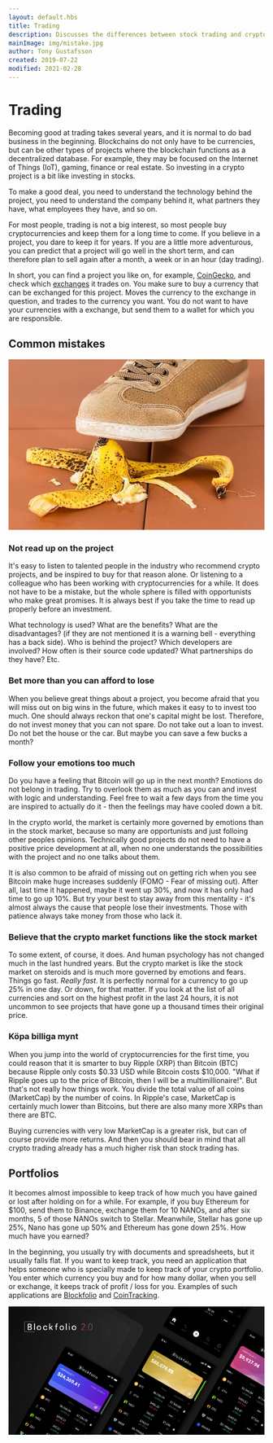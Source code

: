 ```yaml
---
layout: default.hbs
title: Trading
description: Discusses the differences between stock trading and crypto trading, what you should think about and also goes into common pitfalls for beginners.
mainImage: img/mistake.jpg
author: Tony Gustafsson
created: 2019-07-22
modified: 2021-02-28
---
```


# Trading

Becoming good at trading takes several years, and it is normal to do bad business in the beginning. Blockchains do not only have to be currencies, but can be other types of projects where the blockchain functions as a decentralized database. For example, they may be focused on the Internet of Things (IoT), gaming, finance or real estate. So investing in a crypto project is a bit like investing in stocks.

To make a good deal, you need to understand the technology behind the project, you need to understand the company behind it, what partners they have, what employees they have, and so on.

For most people, trading is not a big interest, so most people buy cryptocurrencies and keep them for a long time to come. If you believe in a project, you dare to keep it for years. If you are a little more adventurous, you can predict that a project will go well in the short term, and can therefore plan to sell again after a month, a week or in an hour (day trading).

In short, you can find a project you like on, for example, [CoinGecko](https://www.coingecko.com/), and check which [exchanges](/market/exchanges.html) it trades on. You make sure to buy a currency that can be exchanged for this project. Moves the currency to the exchange in question, and trades to the currency you want. You do not want to have your currencies with a exchange, but send them to a wallet for which you are responsible.

## Common mistakes

![Misstag](../img/mistake.jpg 'Misstag')

### Not read up on the project

It's easy to listen to talented people in the industry who recommend crypto projects, and be inspired to buy for that reason alone. Or listening to a colleague who has been working with cryptocurrencies for a while. It does not have to be a mistake, but the whole sphere is filled with opportunists who make great promises. It is always best if you take the time to read up properly before an investment.

What technology is used? What are the benefits? What are the disadvantages? (if they are not mentioned it is a warning bell - everything has a back side). Who is behind the project? Which developers are involved? How often is their source code updated? What partnerships do they have? Etc.

### Bet more than you can afford to lose

When you believe great things about a project, you become afraid that you will miss out on big wins in the future, which makes it easy to to invest too much. One should always reckon that one's capital might be lost. Therefore, do not invest money that you can not spare. Do not take out a loan to invest. Do not bet the house or the car. But maybe you can save a few bucks a month?

### Follow your emotions too much

Do you have a feeling that Bitcoin will go up in the next month? Emotions do not belong in trading. Try to overlook them as much as you can and invest with logic and understanding. Feel free to wait a few days from the time you are inspired to actually do it - then the feelings may have cooled down a bit.

In the crypto world, the market is certainly more governed by emotions than in the stock market, because so many are opportunists and just folloing other peoples opinions. Technically good projects do not need to have a positive price development at all, when no one understands the possibilities with the project and no one talks about them.

It is also common to be afraid of missing out on getting rich when you see Bitcoin make huge increases suddenly (FOMO - Fear of missing out). After all, last time it happened, maybe it went up 30%, and now it has only had time to go up 10%. But try your best to stay away from this mentality - it's almost always the cause that people lose their investments. Those with patience always take money from those who lack it.

### Believe that the crypto market functions like the stock market

To some extent, of course, it does. And human psychology has not changed much in the last hundred years. But the crypto market is like the stock market on steroids and is much more governed by emotions and fears. Things go fast. _Really fast_. It is perfectly normal for a currency to go up 25% in one day. Or down, for that matter. If you look at the list of all currencies and sort on the highest profit in the last 24 hours, it is not uncommon to see projects that have gone up a thousand times their original price.

### Köpa billiga mynt

When you jump into the world of cryptocurrencies for the first time, you could reason that it is smarter to buy Ripple (XRP) than Bitcoin (BTC) because Ripple only costs $0.33 USD while Bitcoin costs $10,000. "What if Ripple goes up to the price of Bitcoin, then I will be a multimillionaire!". But that's not really how things work. You divide the total value of all coins (MarketCap) by the number of coins. In Ripple's case, MarketCap is certainly much lower than Bitcoins, but there are also many more XRPs than there are BTC.

Buying currencies with very low MarketCap is a greater risk, but can of course provide more returns. And then you should bear in mind that all crypto trading already has a much higher risk than stock trading has.

## Portfolios

It becomes almost impossible to keep track of how much you have gained or lost after holding on for a while. For example, if you buy Ethereum for $100, send them to Binance, exchange them for 10 NANOs, and after six months, 5 of those NANOs switch to Stellar. Meanwhile, Stellar has gone up 25%, Nano has gone up 50% and Ethereum has gone down 25%. How much have you earned?

In the beginning, you usually try with documents and spreadsheets, but it usually falls flat. If you want to keep track, you need an application that helps someone who is specially made to keep track of your crypto portfolio. You enter which currency you buy and for how many dollar, when you sell or exchange, it keeps track of profit / loss for you. Examples of such applications are [Blockfolio](https://blockfolio.com/) and [CoinTracking](https://cointracking.info/).

![Blockfolio](../img/blockfolio.png 'Blockfolio')
